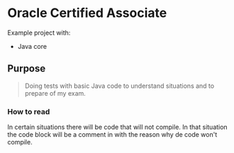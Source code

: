 # Oracle Certified Associate

Example project with:
* Java core

## Purpose
> Doing tests with basic Java code to understand situations and to prepare of my exam.


### How to read
In certain situations there will be code that will not compile.
In that situation the code block will be a comment in with the reason why de code won't compile.



